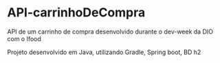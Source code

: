 # API-carrinhoDeCompra
API de um carrinho de compra desenvolvido durante o dev-week da DIO com o Ifood

Projeto desenvolvido em Java, utilizando Gradle, Spring boot, BD h2
